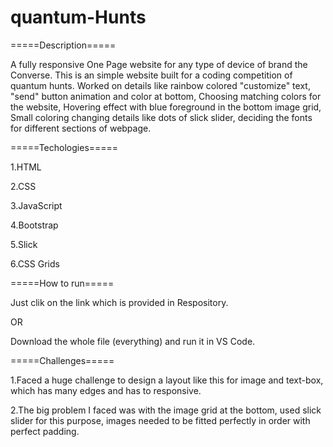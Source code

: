 # quantum-Hunts

=====Description=====

A fully responsive One Page website for any type of device of brand the Converse. This is an simple website built for a coding competition of quantum hunts.
Worked on details like rainbow colored "customize" text, "send" button animation and color at bottom, Choosing matching colors for the website, Hovering effect with blue foreground in the bottom image grid, Small coloring changing details like dots of slick slider, deciding the fonts for different sections of webpage.

=====Techologies=====

1.HTML

2.CSS

3.JavaScript

4.Bootstrap

5.Slick

6.CSS Grids

=====How to run=====

Just clik on the link which is provided in Respository. 

OR 

Download the whole file (everything) and run it in VS Code.

=====Challenges=====

1.Faced a huge challenge to design a layout like this for image and text-box, which has many edges and has to responsive.

2.The big problem I faced was with the image grid at the bottom, used slick slider for this purpose, images needed to be fitted perfectly in order with perfect padding.



 
